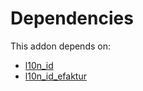 # Dependencies

This addon depends on:

- [l10n_id](https://github.com/bringout/oca-ocb-l10n_asia-pacific)
- [l10n_id_efaktur](https://github.com/bringout/oca-ocb-l10n_asia-pacific)

